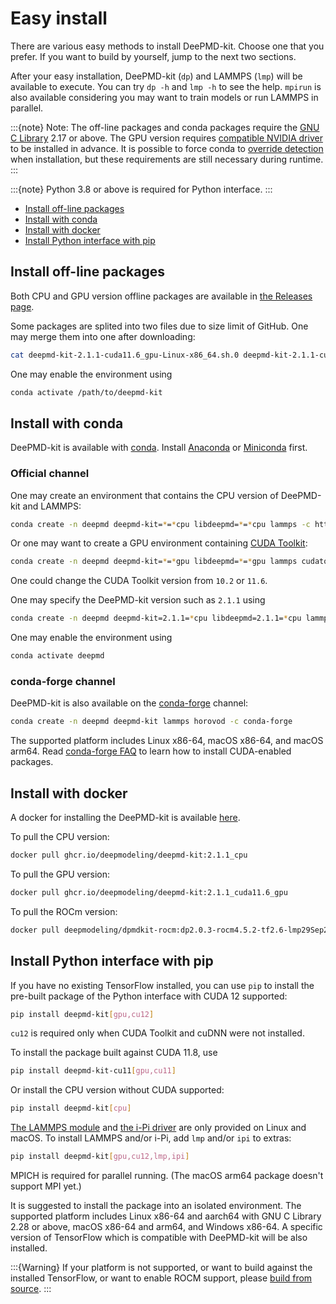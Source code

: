 # Easy install

There are various easy methods to install DeePMD-kit. Choose one that you prefer. If you want to build by yourself, jump to the next two sections.

After your easy installation, DeePMD-kit (`dp`) and LAMMPS (`lmp`) will be available to execute. You can try `dp -h` and `lmp -h` to see the help. `mpirun` is also available considering you may want to train models or run LAMMPS in parallel.

:::{note}
Note: The off-line packages and conda packages require the [GNU C Library](https://www.gnu.org/software/libc/) 2.17 or above. The GPU version requires [compatible NVIDIA driver](https://docs.nvidia.com/deploy/cuda-compatibility/index.html#minor-version-compatibility) to be installed in advance. It is possible to force conda to [override detection](https://docs.conda.io/projects/conda/en/latest/user-guide/tasks/manage-virtual.html#overriding-detected-packages) when installation, but these requirements are still necessary during runtime.
:::

:::{note}
Python 3.8 or above is required for Python interface.
:::

- [Install off-line packages](#install-off-line-packages)
- [Install with conda](#install-with-conda)
- [Install with docker](#install-with-docker)
- [Install Python interface with pip](#install-python-interface-with-pip)


## Install off-line packages
Both CPU and GPU version offline packages are available in [the Releases page](https://github.com/deepmodeling/deepmd-kit/releases).

Some packages are splited into two files due to size limit of GitHub. One may merge them into one after downloading:
```bash
cat deepmd-kit-2.1.1-cuda11.6_gpu-Linux-x86_64.sh.0 deepmd-kit-2.1.1-cuda11.6_gpu-Linux-x86_64.sh.1 > deepmd-kit-2.1.1-cuda11.6_gpu-Linux-x86_64.sh
```

One may enable the environment using
```bash
conda activate /path/to/deepmd-kit
```

## Install with conda
DeePMD-kit is available with [conda](https://github.com/conda/conda). Install [Anaconda](https://www.anaconda.com/distribution/#download-section) or [Miniconda](https://docs.conda.io/en/latest/miniconda.html) first.

### Official channel

One may create an environment that contains the CPU version of DeePMD-kit and LAMMPS:
```bash
conda create -n deepmd deepmd-kit=*=*cpu libdeepmd=*=*cpu lammps -c https://conda.deepmodeling.com -c defaults
```

Or one may want to create a GPU environment containing [CUDA Toolkit](https://docs.nvidia.com/deploy/cuda-compatibility/index.html#binary-compatibility__table-toolkit-driver):
```bash
conda create -n deepmd deepmd-kit=*=*gpu libdeepmd=*=*gpu lammps cudatoolkit=11.6 horovod -c https://conda.deepmodeling.com -c defaults
```
One could change the CUDA Toolkit version from `10.2` or `11.6`.

One may specify the DeePMD-kit version such as `2.1.1` using
```bash
conda create -n deepmd deepmd-kit=2.1.1=*cpu libdeepmd=2.1.1=*cpu lammps horovod -c https://conda.deepmodeling.com -c defaults
```

One may enable the environment using
```bash
conda activate deepmd
```

### conda-forge channel

DeePMD-kit is also available on the [conda-forge](https://conda-forge.org/) channel:

```bash
conda create -n deepmd deepmd-kit lammps horovod -c conda-forge
```

The supported platform includes Linux x86-64, macOS x86-64, and macOS arm64.
Read [conda-forge FAQ](https://conda-forge.org/docs/user/tipsandtricks.html#installing-cuda-enabled-packages-like-tensorflow-and-pytorch) to learn how to install CUDA-enabled packages.

## Install with docker
A docker for installing the DeePMD-kit is available [here](https://github.com/orgs/deepmodeling/packages/container/package/deepmd-kit).

To pull the CPU version:
```bash
docker pull ghcr.io/deepmodeling/deepmd-kit:2.1.1_cpu
```

To pull the GPU version:
```bash
docker pull ghcr.io/deepmodeling/deepmd-kit:2.1.1_cuda11.6_gpu
```

To pull the ROCm version:
```bash
docker pull deepmodeling/dpmdkit-rocm:dp2.0.3-rocm4.5.2-tf2.6-lmp29Sep2021
```

## Install Python interface with pip

If you have no existing TensorFlow installed, you can use `pip` to install the pre-built package of the Python interface with CUDA 12 supported:

```bash
pip install deepmd-kit[gpu,cu12]
```

`cu12` is required only when CUDA Toolkit and cuDNN were not installed.

To install the package built against CUDA 11.8, use

```bash
pip install deepmd-kit-cu11[gpu,cu11]
```

Or install the CPU version without CUDA supported:
```bash
pip install deepmd-kit[cpu]
```

[The LAMMPS module](../third-party/lammps-command.md) and [the i-Pi driver](../third-party/ipi.md) are only provided on Linux and macOS. To install LAMMPS and/or i-Pi, add `lmp` and/or `ipi` to extras:
```bash
pip install deepmd-kit[gpu,cu12,lmp,ipi]
```
MPICH is required for parallel running. (The macOS arm64 package doesn't support MPI yet.)

It is suggested to install the package into an isolated environment.
The supported platform includes Linux x86-64 and aarch64 with GNU C Library 2.28 or above, macOS x86-64 and arm64, and Windows x86-64.
A specific version of TensorFlow which is compatible with DeePMD-kit will be also installed.

:::{Warning}
If your platform is not supported, or want to build against the installed TensorFlow, or want to enable ROCM support, please [build from source](install-from-source.md).
:::
